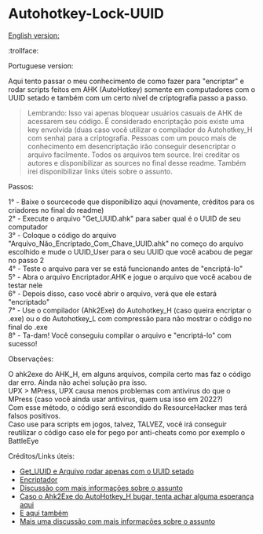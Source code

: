 # Autohotkey-Lock-UUID
[English version:](https://translate.google.com.br/?hl=en-US&sl=pt&tl=en&op=translate)

:trollface:

Portuguese version:

Aqui tento passar o meu conhecimento de como fazer para "encriptar" e rodar scripts feitos em AHK (AutoHotkey) somente em computadores com o UUID setado e também com um certo nível de criptografia passo a passo.   
>Lembrando: Isso vai apenas bloquear usuários casuais de AHK de acessarem seu código. É considerado encriptação pois existe uma key envolvida (duas caso você utilizar o compilador do Autohotkey_H com senha) para a criptografia. Pessoas com um pouco mais de conhecimento em desencriptação irão conseguir desencriptar o arquivo facilmente. Todos os arquivos tem source. Irei creditar os autores e disponibilizar as sources no final desse readme. Também irei disponibilizar links úteis sobre o assunto.

Passos:  

1° - Baixe o sourcecode que disponibilizo aqui (novamente, créditos para os criadores no final do readme)  
2° - Execute o arquivo "Get_UUID.ahk" para saber qual é o UUID de seu computador  
3° - Coloque o código do arquivo "Arquivo_Não_Encriptado_Com_Chave_UUID.ahk" no começo do arquivo escolhido e mude o UUID_User para o seu UUID que você acabou de pegar no passo 2   
4° - Teste o arquivo para ver se está funcionando antes de "encriptá-lo"  
5° - Abra o arquivo Encriptador.AHK e jogue o arquivo que você acabou de testar nele  
6° - Depois disso, caso você abrir o arquivo, verá que ele estará "encriptado"  
7° - Use o compilador (Ahk2Exe) do Autohotkey_H (caso queira encriptar o .exe) ou o do Autohotkey_L com compressão para não mostrar o código no final do .exe  
8° - Ta-dam! Você conseguiu compilar o arquivo e "encriptá-lo" com sucesso!  

Observações:   

O ahk2exe do AHK_H, em alguns arquivos, compila certo mas faz o código dar erro. Ainda não achei solução pra isso.  
UPX > MPress, UPX causa menos problemas com antivirus do que o MPress (caso você ainda usar antivirus, quem usa isso em 2022?)  
Com esse método, o código será escondido do ResourceHacker mas terá falsos positivos.  
Caso use para scripts em jogos, talvez, TALVEZ, você irá conseguir reutilizar o código caso ele for pego por anti-cheats como por exemplo o BattleEye

Créditos/Links úteis:

- [Get_UUID e Arquivo rodar apenas com o UUID setado](https://www.autohotkey.com/boards/viewtopic.php?t=71638)
- [Encriptador](https://www.autohotkey.com/boards/viewtopic.php?f=28&t=42494&start=20)
- [Discussão com mais informações sobre o assunto](https://www.autohotkey.com/boards/viewtopic.php?t=72986)
- [Caso o Ahk2Exe do AutoHotkey_H bugar, tenta achar alguma esperança aqui](https://www.autohotkey.com/boards/viewtopic.php?t=100689)
- [E aqui também](https://www.autohotkey.com/boards/viewtopic.php?t=29126)
- [Mais uma discussão com mais informações sobre o assunto](https://www.autohotkey.com/boards/viewtopic.php?t=84958)
